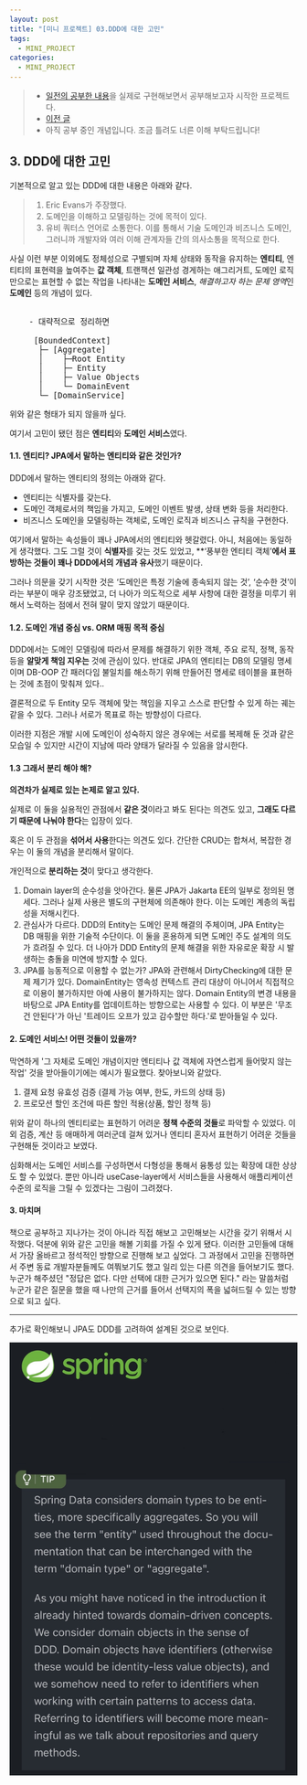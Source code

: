 ```yaml
---
layout: post
title: "[미니 프로젝트] 03.DDD에 대한 고민"
tags:
  - MINI_PROJECT
categories:
  - MINI_PROJECT
---
```


> - [일전의 공부한 내용](./rollup-2025-01.firstHalf.html)을 실제로 구현해보면서 공부해보고자 시작한 프로젝트다.
> - [이전 글](./2025-05-17-［mini-project］-02.eventStorming)
> - 아직 공부 중인 개념입니다. 조금 틀려도 너른 이해 부탁드립니다!

## 3. DDD에 대한 고민
기본적으로 알고 있는 DDD에 대한 내용은 아래와 같다.

> 1. Eric Evans가 주장했다.
> 2. 도메인을 이해하고 모델링하는 것에 목적이 있다.
> 3. 유비 쿼터스 언어로 소통한다.  이를 통해서 기술 도메인과 비즈니스 도메인, 그러니까 개발자와 여러 이해 관계자들 간의 의사소통을 목적으로 한다.

사실 이런 부분 이외에도  정체성으로 구별되며 자체 상태와 동작을 유지하는 **엔티티**, 엔티티의 표현력을 높여주는 **값 객체**, 트랜잭션 일관성 경게하는 애그리거트, 도메인 로직만으로는 표현할 수 없는 작업을 나타내는 **도메인 서비스**, *해결하고자 하는 문제 영역*인 **도메인** 등의 개념이 있다.

<pre> 
	- 대략적으로 정리하면
	 
     [BoundedContext]
      ├─ [Aggregate]
      │    ├─Root Entity
      │    ├─ Entity
      │    ├─ Value Objects
      │    └─ DomainEvent 
      └─ [DomainService]
</pre>

위와 같은 형태가 되지 않을까 싶다.

여기서 고민이 됐던 점은 **엔티티**와 **도메인 서비스**였다.

#### 1.1. 엔티티? JPA에서 말하는 엔티티와 같은 것인가?
DDD에서 말하는 엔티티의 정의는 아래와 같다.
- 엔티티는 식별자를 갖는다.
- 도메인 객체로서의 책임을 가지고, 도메인 이벤트 발생, 상태 변화 등을 처리한다.
- 비즈니스 도메인을 모델링하는 객체로, 도메인 로직과 비즈니스 규칙을 구현한다.
    

여기에서 말하는 속성들이 꽤나 JPA에서의 엔티티와 헷갈렸다. 아니, 처음에는 동일하게 생각했다.
그도 그럴 것이 **식별자**를 갖는 것도 있었고, **‘풍부한 엔티티 객체’**에서 표방하는 것들이 꽤나 DDD에서의 개념과 유사**했기 때문이다. 

그러나 의문을 갖기 시작한 것은 ‘도메인은 특정 기술에 종속되지 않는 것’, ‘순수한 것’이라는 부분이 매우 강조됐었고, 더 나아가 의도적으로 세부 사항에 대한 결정을 미루기 위해서 노력하는 점에서 전혀 말이 맞지 않았기 때문이다.

#### 1.2. 도메인 개념 중심 vs. ORM 매핑 목적 중심

DDD에서는 도메인 모델링에 따라서 문제를 해결하기 위한 객체, 주요 로직, 정책, 동작 등을 **알맞게 책임 지우는** 것에 관심이 있다.
반대로 JPA의 엔티티는 DB의 모델링 명세이며 DB-OOP 간 패러다임 불일치를 해소하기 위해 만들어진 명세로 테이블을 표현하는 것에 초점이 맞춰져 있다..

결론적으로 두 Entity 모두 객체에 맞는 책임을 지우고 스스로 판단할 수 있게 하는 궤는 같을 수 있다.
그러나 서로가 목표로 하는 방향성이 다르다.

이러한 지점은 개발 시에 도메인이 성숙하지 않은 경우에는 서로를 복제해 둔 것과 같은 모습일 수 있지만 시간이 지남에 따라 양태가 달라질 수 있음을 암시한다. 

#### 1.3 그래서 분리 해야 해?
**의견차가 실제로 있는 논제로 알고 있다.**

실제로 이 둘을 실용적인 관점에서 **같은 것**이라고 봐도 된다는 의견도 있고, **그래도 다르기 때문에 나눠야 한다**는 입장이 있다.

혹은 이 두 관점을 **섞어서 사용**한다는 의견도 있다. 간단한 CRUD는 합쳐서, 복잡한 경우는 이 둘의 개념을 분리해서 말이다.

개인적으로 **분리하는 것**이 맞다고 생각한다. 

1. Domain layer의 순수성을 앗아간다.
     물론 JPA가 Jakarta EE의 일부로 정의된 명세다. 그러나 실제 사용은 별도의 구현체에 의존해야 한다. 이는 도메인 계층의 독립성을 저해시킨다.
2. 관심사가 다르다.
     DDD의 Entity는 도메인 문제 해결의 주체이며, JPA Entity는 DB 매핑을 위한 기술적 수단이다. 이 둘을 혼용하게 되면 도메인 주도 설계의 의도가 흐려질 수 있다.
     더 나아가 DDD Entity의 문제 해결을 위한 자유로운 확장 시 발생하는 충돌을 미연에 방지할 수 있다.
3. JPA를 능동적으로 이용할 수 없는가?
      JPA와 관련해서 DirtyChecking에 대한 문제 제기가 있다. DomainEntity는 영속성 컨텍스트 관리 대상이 아니어서 직접적으로 이용이 불가하지만 아예 사용이 불가하지는 않다. Domain Entity의 변경 내용을 바탕으로 JPA Entity를 업데이트하는 방향으로는 사용할 수 있다. 이 부분은 '무조건 안된다'가 아닌 '트레이드 오프가 있고 감수할만 하다.'로 받아들일 수 있다. 


#### 2. 도메인 서비스!  어떤 것들이 있을까?

막연하게 '그 자체로 도메인 개념이지만 엔티티나 값 객체에 자연스럽게 들어맞지 않는 작업' 것을 받아들이기에는 예시가 필요했다. 찾아보니와 같았다.

1. 결제 요청 유효성 검증 (결제 가능 여부, 한도, 카드의 상태 등)
2. 프로모션 할인 조건에 따른 할인 적용(상품, 할인 정책 등)


위와 같이 하나의 엔티티로는 표현하기 어려운 **정책 수준의 것들**로 파악할 수 있었다. 이외 검증, 계산 등 애매하게 여러군데 걸쳐 있거나 엔티티 혼자서 표현하기 어려운 것들을 구현해둔 것이라고 보였다. 

심화해서는 도메인 서비스를 구성하면서 다형성을 통해서 융통성 있는 확장에 대한 상상도 할 수 있었다. 뿐만 아니라 useCase-layer에서 서비스들을 사용해서 애플리케이션 수준의 로직을 그릴 수 있겠다는 그림이 그려졌다.


#### 3. 마치며
책으로 공부하고 지나가는 것이 아니라 직접 해보고 고민해보는 시간을 갖기 위해서 시작했다. 덕분에 위와 같은 고민을 해볼 기회를 가질 수 있게 됐다. 이러한 고민들에 대해서 가장 올바르고 정석적인 방향으로 진행해 보고 싶었다.
그 과정에서 고민을 진행하면서 주변 동료 개발자분들께도 여쭤보기도 했고 일리 있는 다른 의견을 들어보기도 했다. 누군가 해주셨던 "정답은 없다. 다만 선택에 대한 근거가 있으면 된다." 라는 말씀처럼 누군가 같은 질문을 했을 때 나만의 근거를 들어서 선택지의 폭을 넓혀드릴 수 있는 방향으로 되고 싶다.

---
추가로 확인해보니 JPA도 DDD를 고려하여 설계된 것으로 보인다.

![](assets/img/jpa-ddd.jpeg)